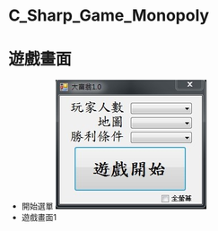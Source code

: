 # C_Sharp_Game_Monopoly
# 遊戲畫面
  * 開始選單
    ![Image](https://github.com/liti2891/C_Sharp_Game_Monopoly/blob/main/game%20menu.jpg)
  * 遊戲畫面1
